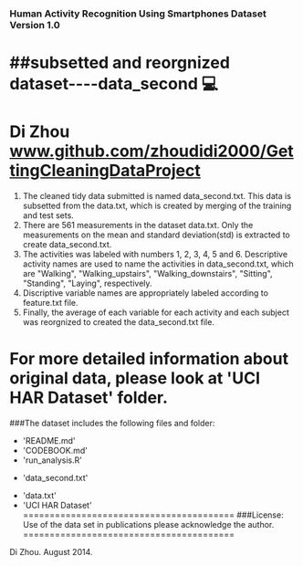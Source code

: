 
### Human Activity Recognition Using Smartphones Dataset Version 1.0
##subsetted and reorgnized dataset----data_second :computer:
========================================
Di Zhou
www.github.com/zhoudidi2000/GettingCleaningDataProject
========================================
1. The cleaned tidy data submitted is named data_second.txt. This data is subsetted from the data.txt, which is created by merging of the training and test sets. 
2. There are 561 measurements in the dataset data.txt. Only the measurements on the mean and standard deviation(std) is extracted to create data_second.txt. 
3. The activities was labeled with numbers 1, 2, 3, 4, 5 and 6. Descriptive activity names are used to name the activities in data_second.txt, which are "Walking", "Walking_upstairs", "Walking_downstairs", "Sitting", "Standing", "Laying", respectively. 
4. Discriptive variable names are appropriately labeled according to feature.txt file.
5. Finally, the average of each variable for each activity and each subject was reorgnized to created the data_second.txt file.

For more detailed information about original data, please look at 'UCI HAR Dataset' folder. 
========================================
###The dataset includes the following files and folder:
- 'README.md'
- 'CODEBOOK.md'
- 'run_analysis.R'
* 'data_second.txt'
- 'data.txt'
- 'UCI HAR Dataset'
========================================
###License:
Use of the data set in publications please acknowledge the author. 
========================================

Di Zhou. August 2014.
